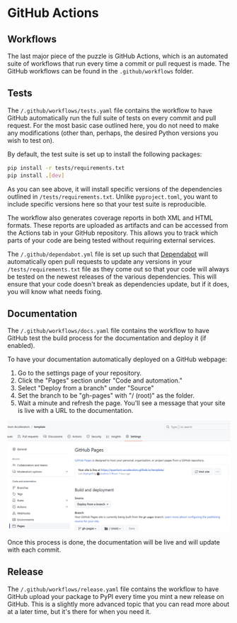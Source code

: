 # GitHub Actions

## Workflows

The last major piece of the puzzle is GitHub Actions, which is an automated suite of workflows that run every time a commit or pull request is made. The GitHub workflows can be found in the `.github/workflows` folder.

## Tests

The `/.github/workflows/tests.yaml` file contains the workflow to have GitHub automatically run the full suite of tests on every commit and pull request. For the most basic case outlined here, you do not need to make any modifications (other than, perhaps, the desired Python versions you wish to test on).

By default, the test suite is set up to install the following packages:

```bash
pip install -r tests/requirements.txt
pip install .[dev]
```

As you can see above, it will install specific versions of the dependencies outlined in `/tests/requirements.txt`. Unlike `pyproject.toml`, you want to include specific versions here so that your test suite is reproducible.

The workflow also generates coverage reports in both XML and HTML formats. These reports are uploaded as artifacts and can be accessed from the Actions tab in your GitHub repository. This allows you to track which parts of your code are being tested without requiring external services.

The `/.github/dependabot.yml` file is set up such that [Dependabot](https://docs.github.com/en/code-security/getting-started/dependabot-quickstart-guide) will automatically open pull requests to update any versions in your `/tests/requirements.txt` file as they come out so that your code will always be tested on the newest releases of the various dependencies. This will ensure that your code doesn't break as dependencies update, but if it does, you will know what needs fixing.

## Documentation

The `/.github/workflows/docs.yaml` file contains the workflow to have GitHub test the build process for the documentation and deploy it (if enabled).

To have your documentation automatically deployed on a GitHub webpage:

1. Go to the settings page of your repository.
2. Click the "Pages" section under "Code and automation."
3. Select "Deploy from a branch" under "Source"
4. Set the branch to be "gh-pages" with "/ (root)" as the folder.
5. Wait a minute and refresh the page. You'll see a message that your site is live with a URL to the documentation.

![](../media/deploy_docs.png)

Once this process is done, the documentation will be live and will update with each commit.

## Release

The `/.github/workflows/release.yaml` file contains the workflow to have GitHub upload your package to PyPI every time you mint a new release on GitHub. This is a slightly more advanced topic that you can read more about at a later time, but it's there for when you need it.
